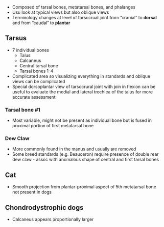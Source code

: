 * Composed of tarsal bones, metatarsal bones, and phalanges
* Usu look at typical views but also oblique views
* Terminology changes at level of tarsocrual joint from “cranial” to **dorsal** and from “caudal” to **plantar**

## Tarsus
* 7 individual bones
  * Talus
  * Calcaneus
  * Central tarsal bone
  * Tarsal bones 1-4
* Complicated area so visualizing everything in standards and oblique views can be complicated
* Special dorsoplantar view of tarsocrural joint with join in flexion can be useful to evaluate the medial and lateral trochlea of the talus for more accurate assessment 

### Tarsal bone #1
* Most variable, might not be present as individual bone but is fused in proximal portion of first metatarsal bone

### Dew Claw
* More commonly found in the manus and usually are removed
* Some breed standards (e.g. Beauceron) require presence of double rear dew claw - assoc with anomalous shape of central and first tarsal bones

## Cat
* Smooth projection from plantar-proximal aspect of 5th metatarsal bone not present in dogs

## Chondrodystrophic dogs
* Calcaneus appears proportionally larger